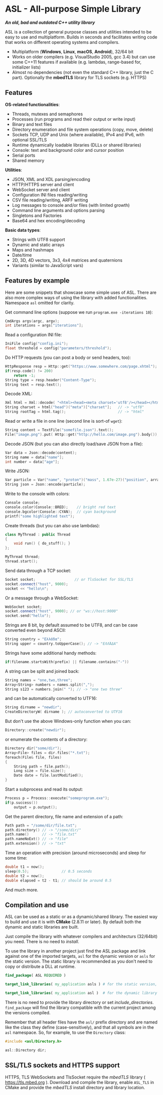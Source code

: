 # ASL - All-purpose Simple Library #

_**An old, bad and outdated C++ utility library**_

ASL is a collection of general purpose classes and utilities intended to be easy to use and
multiplatform. Builds in seconds and facilitates writing code that works on different operating systems and compilers.

- Multiplatform (**Windows**, **Linux**, **macOS**, **Android**), 32/64 bit
- Works on older compilers (e.g. VisualStudio 2005, gcc 3.4) but can use some C++11 features if available (e.g. lambdas, range-based for, initializer lists)
- Almost no dependencies (not even the standard C++ library, just the C part). Optionally the **mbedTLS**
library for TLS sockets (e.g. HTTPS)


## Features

__OS-related functionalities__:

- Threads, mutexes and semaphores
- Processes (run programs and read their output or write input)
- Binary and text files
- Directory enumeration and file system operations (copy, move, delete)
- Sockets TCP, UDP and Unix (where available), IPv4 and IPv6, with optional SSL/TLS
- Runtime dynamically loadable libraries (DLLs or shared libraries)
- Console: text and background color and cursor position
- Serial ports
- Shared memory

__Utilities__:

- JSON, XML and XDL parsing/encoding
- HTTP/HTTPS server and client
- WebSocket server and client
- Configuration INI files reading/writing
- CSV file reading/writing, ARFF writing
- Log messages to console and/or files (with limited growth)
- Command line arguments and options parsing
- Singletons and Factories
- Base64 and hex encoding/decoding

__Basic data types__:

- Strings with UTF8 support
- Dynamic and static arrays
- Maps and hashmaps
- Date/time
- 2D, 3D, 4D vectors, 3x3, 4x4 matrices and quaternions
- Variants (similar to JavaScript vars)

## Features by example

Here are some snippets that showcase some simple uses of ASL. There are also more complex ways
of using the library with added functionalities. Namespace `asl` omitted for clarity.

Get command line options (suppose we run `program.exe -iterations 10`):

```cpp
CmdArgs args(argc, argv);
int iterations = args["iterations"];
```

Read a configuration INI file:

```cpp
IniFile config("config.ini");
float threshold = config("parameters/threshold");
```

Do HTTP requests (you can post a body or send headers, too):

```cpp
HttpResponse resp = Http::get("https://www.somewhere.com/page.xhtml");
if(resp.code() != 200)
	return -1;
String type = resp.header("Content-Type");
String text = resp.text();
```

Decode XML:

```cpp
Xml html = Xml::decode( "<html><head><meta charset='utf8'/></head></html>" );
String charset = html("head")("meta")["charset"];   // -> "utf8"
String rootTag = html.tag();                        // -> "html"
```

Read or write a file in one line (second line is sort-of `wget`):

```cpp
String content = TextFile("somefile.json").text();
File("image.png").put( Http::get("http://hello.com/image.png").body());
```

Decode JSON (but you can also directly load/save JSON from a file):

```cpp
Var data = Json::decode(content);
String name = data["name"];
int number = data["age"];
```

Write JSON:

```cpp
Var particle = Var("name", "proton")("mass", 1.67e-27)("position", array<Var>(x, y, z));
String json = Json::encode(particle);
```

Write to the console with colors:

```cpp
Console console;
console.color(Console::BRED);    // bright red text
console.bgcolor(Console::CYAN);  // cyan background
printf("some highlighted text");
```

Create threads (but you can also use lambdas):

```cpp
class MyThread : public Thread
{
	void run() { do_stuff(); }
};

MyThread thread;
thread.start();
```

Send data through a TCP socket:

```cpp
Socket socket;                  // or TlsSocket for SSL/TLS
socket.connect("host", 9000);
socket << "hello\n";
```

Or a message through a WebSocket:

```cpp
WebSocket socket;
socket.connect("host", 9000); // or "ws://host:9000"
socket.send("hello");
```

Strings are 8 bit, by default assumed to be UTF8, and can be case converted even beyond ASCII:

```cpp
String country = "Ελλάδα";
String upper = country.toUpperCase(); // -> "ΕΛΛΆΔΑ"
```

Strings have some additional handy methods:

```cpp
if(filename.startsWith(prefix) || filename.contains("-"))
```

A string can be split and joined back:

```cpp
String names = "one,two,three";
Array<String> numbers = names.split(",");
String s123 = numbers.join(" "); // -> "one two three"
```

and can be automatically converted to UTF16:

```cpp
String dirname = "newdir";
CreateDirectoryW( dirname ); // autoconverted to UTF16
```

But don't use the above Windows-only function when you can:

```cpp
Directory::create("newdir");
```

or enumerate the contents of a directory:

```cpp
Directory dir("some/dir");
Array<File> files = dir.files("*.txt");
foreach(File& file, files)
{
	String path = file.path();
	Long size = file.size();
	Date date = file.lastModified();
}

```

Start a subprocess and read its output:

```cpp
Process p = Process::execute("someprogram.exe");
if(p.success())
	output = p.output();
```

Get the parent directory, file name and extension of a path:

```cpp
Path path = "/some/dir/file.txt";
path.directory() // -> "/some/dir/"
path.name()      // -> "file.txt"
path.nameNoExt() // -> "file"
path.extension() // -> "txt"
```

Time an operation with precision (around microseconds) and sleep for some time:

```cpp
double t1 = now();
sleep(0.5);               // 0.5 seconds
double t2 = now();
double elapsed = t2 - t1; // should be around 0.5
```

And much more.


## Compilation and use

ASL can be used as a static or as a dynamic/shared library. The easiest way to 
build and use it is with **CMake** (2.8.11 or later). By default both the dynamic 
and static libraries are built.

Just compile the library with whatever compilers and architecturs (32/64bit) you need. There is no need to *install*.

To use the library in another project just find the ASL package and link against one of
the imported targets, `asl` for the dynamic version or `asls` for the static version. The static library is recommended
as you don't need to copy or distribute a DLL at runtime.

```cmake
find_package( ASL REQUIRED )

target_link_libraries( my_application asls ) # for the static version, or

target_link_libraries( my_application asl )  # for the dynamic library
```

There is no need to provide the library directory or set *include_directories*. `find_package` will
find the library compatible with the current project among the versions compiled.

Remember that all header files have the `asl/` prefix directory and are named like the class they define
(case-sensitively), and that all symbols are in the `asl` namespace. So, for example, to use the `Directory` class:

```cpp
#include <asl/Directory.h>

asl::Directory dir;
```

## SSL/TLS sockets and HTTPS support

HTTPS, TLS WebSockets and TlsSocket require the *mbedTLS* library ( https://tls.mbed.org ). Download and compile
the library, enable `ASL_TLS` in CMake and provide the *mbedTLS* install directory and library location.
